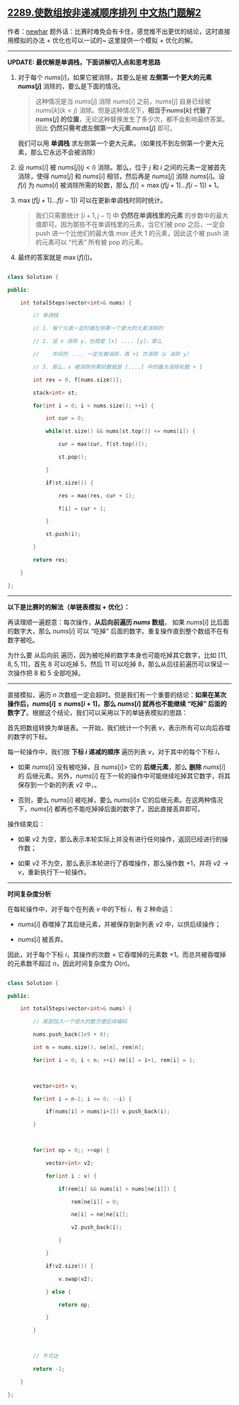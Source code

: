 ## [2289.使数组按非递减顺序排列 中文热门题解2](https://leetcode.cn/problems/steps-to-make-array-non-decreasing/solutions/100000/by-newhar-6k75)

作者：[newhar](https://leetcode.cn/u/newhar)
题外话：比赛时难免会有卡住，感觉推不出更优的结论，这时直接用模拟的办法 + 优化也可以一试的~ 这里提供一个模拟 + 优化的解。

---

**UPDATE: 最优解是单调栈，下面讲解切入点和思考思路**
1. 对于每个 $nums[i]$，如果它被消除，其要么是被 **左侧第一个更大的元素 $nums[j]$** 消除的，要么是下面的情况。
   > 这种情况是当 $nums[j]$ 消除 $nums[i]$ 之前，$nums[j]$ 自身已经被 $nums[k] (k < j)$ 消除。但是这种情况下，**相当于$nums[k]$ 代替了 $nums[j]$ 的位置**，无论这种替换发生了多少次，都不会影响最终答案。因此 **仍然只需考虑左侧第一大元素 $nums[j]$** 即可。

   我们可以用 **单调栈** 求左侧第一个更大元素。（如果找不到左侧第一个更大元素，那么它永远不会被消除）
2. 设 $nums[i]$ 被 $nums[j](j < i)$ 消除。那么，位于 $j$ 和 $i$ 之间的元素一定被首先消除，使得 $nums[j]$ 和 $nums[i]$ 相邻，然后再是 $nums[j]$ 消除 $nums[i]$。设 $f[i]$ 为 $nums[i]$ 被消除所需的轮数，那么 $f[i] = \displaystyle{\max(f[j+1]\dots f[i-1]) + 1}$。
3. $\max(f[j+1]\dots f[i-1])$ 可以在更新单调栈时同时统计。
   > 我们只需要统计 $[i+1,j-1]$ 中 **仍然在单调栈里的元素** 的步数中的最大值即可。因为那些不在单调栈里的元素，当它们被 pop 之后，一定会 push 进一个比他们的最大值 $max$ 还大 $1$ 的元素，因此这个被 push 进的元素可以 “代表” 所有被 pop 的元素。
4. 最终的答案就是 $\max(f[i])$。

```c++
class Solution {
public:
    int totalSteps(vector<int>& nums) {
        // 单调栈
        // 1. 每个元素一定时被左侧第一个更大的元素消除的
        // 2. 设 x 消除 y，也就是 [x] .... [y]，那么
        //    中间的 .... 一定先被消除，再 +1 次消除（x 消除 y）
        // 3. 那么，x 被消除所需轮数就是 [....] 中的最大消除轮数 + 1
        int res = 0, f[nums.size()];
        stack<int> st;
        for(int i = 0; i < nums.size(); ++i) {
            int cur = 0;
            while(st.size() && nums[st.top()] <= nums[i]) {
                cur = max(cur, f[st.top()]);
                st.pop();
            }
            if(st.size()) {
                res = max(res, cur + 1);
                f[i] = cur + 1;
            }
            st.push(i);
        }
        return res;
    }
};
```

---

**以下是比赛时的解法（单链表模拟 + 优化）：**

再读理顺一遍题意：每次操作，**从后向前遍历 $nums$ 数组**， 如果 $nums[i]$ 比后面的数字大，那么 $nums[i]$ 可以 “吃掉” 后面的数字。重复操作直到整个数组不在有数字被吃。

为什么要 从后向前 遍历，因为被吃掉的数字本身也可能吃掉其它数字，比如 $[11,8,5,11]$，首先 $8$ 可以吃掉 $5$，然后 $11$ 可以吃掉 $8$，那么从后往前遍历可以保证一次操作把 $8$ 和 $5$ 全部吃掉。

---

直接模拟，遍历 $n$ 次数组一定会超时。但是我们有一个重要的结论：**如果在某次操作后，$nums[i] \le nums[i+1]$，那么 $nums[i]$ 就再也不能继续 “吃掉” 后面的数字了**。根据这个结论，我们可以采用以下的单链表模拟的思路：

首先把数组转换为单链表。一开始，我们统计一个列表 $v$，表示所有可以向后吞噬的数字的下标。

每一轮操作中，我们按 **下标 $i$ 递减的顺序** 遍历列表 $v$，对于其中的每个下标 $i$，

- 如果 $nums[i]$ 没有被吃掉，且 $nums[i] >$ 它的 **后继元素**，那么 **删除** $nums[i]$ 的 后继元素。另外，$nums[i]$ 在下一轮的操作中可能继续吃掉其它数字，将其保存到一个新的列表 $v2$ 中，。

- 否则，要么 $nums[i]$ 被吃掉，要么 $nums[i] \le$ 它的后继元素。在这两种情况下，$nums[i]$ 都再也不能吃掉掉后面的数字了，因此直接丢弃即可。

操作结束后：

- 如果 $v2$ 为空，那么表示本轮实际上并没有进行任何操作，返回已经进行的操作数；
- 如果 $v2$ 不为空，那么表示本轮进行了吞噬操作，那么操作数 $+1$，并将 $v2 \rightarrow v$，重新执行下一轮操作。

---

**时间复杂度分析**

在每轮操作中，对于每个在列表 $v$ 中的下标 $i$，有 $2$ 种命运：

- $nums[i]$ 吞噬掉了其后继元素，并被保存到新列表 $v2$ 中，以供后续操作；
- $nums[i]$ 被丢弃。

因此，对于每个下标 $i$，其操作的次数 = 它吞噬掉的元素数 $+1$。而总共被吞噬掉的元素数不超过 $n$，因此时间复杂度为 $O(n)$。

```c++
class Solution {
public:
    int totalSteps(vector<int>& nums) {
        // 尾部加入一个很大的数方便后续编码
        nums.push_back(1e9 + 8);
        int n = nums.size(), ne[n], rem[n];
        for(int i = 0; i < n; ++i) ne[i] = i+1, rem[i] = 1;
        
        vector<int> v;
        for(int i = n-2; i >= 0; --i) {
            if(nums[i] > nums[i+1]) v.push_back(i);
        }
        
        for(int op = 0;; ++op) {
            vector<int> v2;
            for(int i : v) {
                if(rem[i] && nums[i] > nums[ne[i]]) {
                    rem[ne[i]] = 0;
                    ne[i] = ne[ne[i]];
                    v2.push_back(i);
                }
            }
            if(v2.size()) {
                v.swap(v2);
            } else {
                return op;
            }
        }
        
        // 不可达
        return -1;
    }
};
```